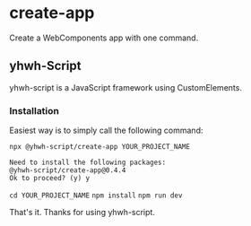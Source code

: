 # create-app
Create a WebComponents app with one command.

## yhwh-Script
yhwh-script is a JavaScript framework using CustomElements.

### Installation
Easiest way is to simply call the following command:

`npx @yhwh-script/create-app YOUR_PROJECT_NAME`

```
Need to install the following packages:
@yhwh-script/create-app@0.4.4
Ok to proceed? (y) y
```

`cd YOUR_PROJECT_NAME`
`npm install`
`npm run dev`

That's it. Thanks for using yhwh-script.